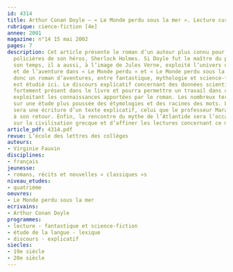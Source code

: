 ```yaml
---
id: 4314
title: Arthur Conan Doyle – « Le Monde perdu sous la mer ». Lecture cursive
rubrique: cience-fiction [4e]
annee: 2001
magazine: n°14 15 mai 2002
pages: 7
description: Cet article présente le roman d’un auteur plus connu pour les enquêtes
  policières de son héros, Sherlock Holmes. Si Doyle fut le maître du policier en
  son temps, il a aussi, à l’image de Jules Verne, exploité l’univers de la science-fiction
  et de l’aventure dans « Le Monde perdu » et « Le Monde perdu sous la mer ». C’est
  donc un roman d’aventures, entre fantastique, mythologie et science-fiction qui
  est étudié ici. Le discours explicatif concernant des données scientifiques est
  fortement présent dans le livre et pourra permettre un travail dans cette voie en
  exploitant les connaissances apportées par le roman. Les nombreux termes déboucheront
  sur une étude plus poussée des étymologies et des racines des mots. La synthèse
  sera une écriture d’un texte explicatif, celui que le professeur Maracot a dû faire
  à son retour. Enfin, la rencontre du mythe de l’Atlantide sera l’occasion de travailler
  sur la civilisation grecque et d’affiner les lectures concernant ce mythe.
article_pdf: 4314.pdf
revue: L’école des lettres des collèges
auteurs:
- Virginie Fauvin
disciplines:
- français
jeunesse:
- romans, récits et nouvelles « classiques »s
niveau_etudes:
- quatrième
oeuvres:
- Le Monde perdu sous la mer
ecrivains:
- Arthur Conan Doyle
programmes:
- lecture - fantastique et science-fiction
- étude de la langue - lexique
- discours - explicatif
siecles:
- 19e siècle
- 20e siècle
---
```

